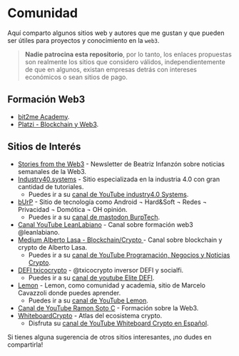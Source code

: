 # Comunidad

Aquí comparto algunos sitios web y autores que me gustan y que pueden ser útiles para proyectos y conocimiento en la `web3`.

> **Nadie patrocina esta repositorio**, por lo tanto, los enlaces propuestas son realmente los sitios que considero válidos, independientemente de que en algunos, existan empresas detrás con intereses económicos o sean sitios de pago.

## Formación Web3

- [bit2me Academy](https://academy.bit2me.com/).
- [Platzi - Blockchain y Web3](https://platzi.com/escuela/blockchain/).

## Sitios de Interés

- [Stories from the Web3](https://www.linkedin.com/comm/newsletters/6959082428879507456) - Newsletter de Beatriz Infanzón sobre noticias semanales de la Web3.
- [Industry40.systems](https://industry40.systems/) - Sitio especializada en la industria 4.0 con gran cantidad de tutoriales.
  - Puedes ir a su [canal de YouTube industry4.0 Systems](https://www.youtube.com/@i40sys).
- [bUrP](https://burp.es/page/10/) - Sitio de tecnología como Android ¬ Hard&Soft ¬ Redes ¬ Privacidad ¬ Domótica ¬ OH opinión.
  - Puedes ir a su [canal de mastodon BurpTech](https://mastodon.social/@BurpBlog).
- [Canal YouTube LeanLabiano](https://www.youtube.com/@leanlabiano/videos) - Canal sobre formación web3 @leanlabiano.
- [Medium Alberto Lasa - Blockchain/Crypto ](https://albertolasa.medium.com/) - Canal sobre blockchain y crypto de Alberto Lasa.
  - Puedes ir a su [canal de YouTube Programación, Negocios y Noticias Crypto](https://www.youtube.com/@AlbertoLasa).
- [DEFI txicocrypto](https://linktr.ee/txicocrypto) - @txicocrypto inversor DEFI y socialfi.
  - Puedes ir a su [canal de youtube Elite DEFI](https://www.youtube.com/@ELITEDEFI).
- [Lemon](https://lemon.me/) - Lemon, como comunidad y academia, sitio de Marcelo Cavazzoli donde puedes aprender.
  - Puedes ir a su [canal de YouTube Lemon](https://www.youtube.com/channel/UC3MUasaF6C_uyCbxYE5UTVA).
- [Canal de YouTube Ramon Soto C](https://www.youtube.com/@rsotoc/videos) - Formación sobre la Web3.
- [WhiteboardCrypto](https://whiteboardcrypto.com/) - Atlas del ecosistema crypto.
  - Disfruta su [canal de YouTube Whiteboard Crypto en Español](https://www.youtube.com/@whiteboardcryptoenespanol2505).

Si tienes alguna sugerencia de otros sitios interesantes, ¡no dudes en compartirla!
